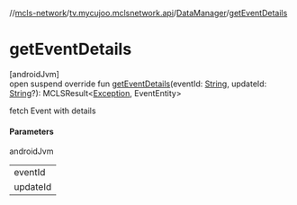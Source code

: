 //[mcls-network](../../../index.md)/[tv.mycujoo.mclsnetwork.api](../index.md)/[DataManager](index.md)/[getEventDetails](get-event-details.md)

# getEventDetails

[androidJvm]\
open suspend override fun [getEventDetails](get-event-details.md)(eventId: [String](https://kotlinlang.org/api/latest/jvm/stdlib/kotlin/-string/index.html), updateId: [String](https://kotlinlang.org/api/latest/jvm/stdlib/kotlin/-string/index.html)?): MCLSResult&lt;[Exception](https://kotlinlang.org/api/latest/jvm/stdlib/kotlin/-exception/index.html), EventEntity&gt;

fetch Event with details

#### Parameters

androidJvm

| |
|---|
| eventId |
| updateId |
